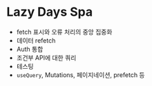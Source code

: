 # Lazy Days Spa

- fetch 표시와 오류 처리의 중앙 집중화
- 데이터 refetch
- Auth 통합
- 조건부 API에 대한 쿼리
- 테스팅
- `useQuery`, Mutations, 페이지네이션, prefetch 등
